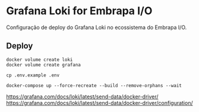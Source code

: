 # Grafana Loki for Embrapa I/O

Configuração de deploy do Grafana Loki no ecossistema do Embrapa I/O.

## Deploy

```
docker volume create loki
docker volume create grafana

cp .env.example .env

docker-compose up --force-recreate --build --remove-orphans --wait
```

https://grafana.com/docs/loki/latest/send-data/docker-driver/
https://grafana.com/docs/loki/latest/send-data/docker-driver/configuration/

